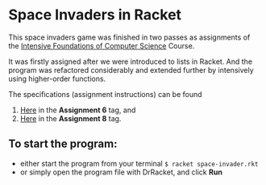 Space Invaders in Racket
============

This space invaders game was finished in two passes as assignments of the [Intensive Foundations of Computer Science](http://www.ccs.neu.edu/home/skotthe/classes/cs5001/Fall/2016/index.html) Course. 

It was firstly assigned after we were introduced to lists in Racket. And the program was refactored considerably and extended further by intensively using higher-order functions.

The specifications (assignment instructions) can be found 

1. [Here](http://www.ccs.neu.edu/home/skotthe/classes/cs5001/Fall/2016/module4.html) in the **Assignment 6** tag, and
2. [Here](http://www.ccs.neu.edu/home/skotthe/classes/cs5001/Fall/2016/module5.html) in the **Assignment 8** tag.

## To start the program:
 - either start the program from your terminal `$ racket space-invader.rkt`
 - or simply open the program file with DrRacket, and click **Run**